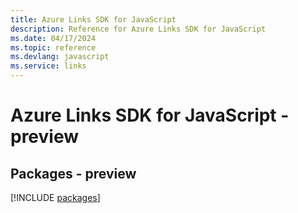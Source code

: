 ```yaml
---
title: Azure Links SDK for JavaScript
description: Reference for Azure Links SDK for JavaScript
ms.date: 04/17/2024
ms.topic: reference
ms.devlang: javascript
ms.service: links
---
```

# Azure Links SDK for JavaScript - preview
## Packages - preview
[!INCLUDE [packages](links-index.md)]